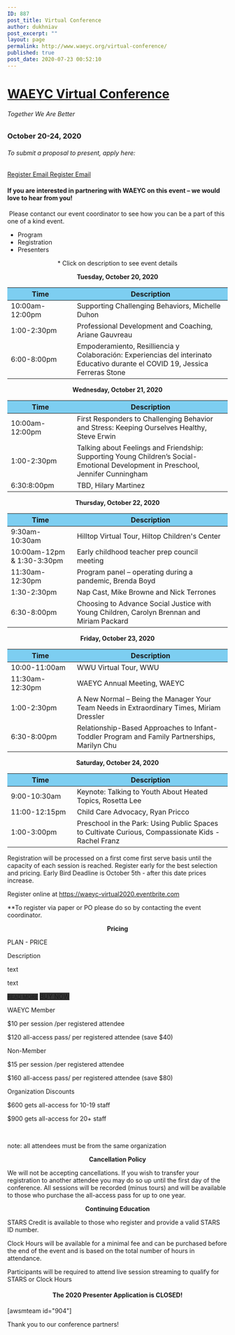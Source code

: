 ```yaml
---
ID: 887
post_title: Virtual Conference
author: dukhniav
post_excerpt: ""
layout: page
permalink: http://www.waeyc.org/virtual-conference/
published: true
post_date: 2020-07-23 00:52:10
---
```

<h1><a href="">WAEYC Virtual Conference</a></h1>
<h6>Together We Are Better</h6>
<h3>October 20-24, 2020</h3>
<h6>To submit a proposal to present, apply here:</h6>
<a href="https://www.eventbrite.com/e/2020-waeyc-call-for-proposals-tickets-108884454334" data-text="Register">
Register
</a>
<a href="emailto:amandacardwell@frontier.com" data-text="Go!">
Email
</a>
<a href="https://www.eventbrite.com/e/2020-waeyc-call-for-proposals-tickets-108884454334" data-text="Register">
Register
</a>
<a href="emailto:amandacardwell@frontier.com" data-text="Go!">
Email
</a>
<h4>If you are interested in partnering with WAEYC on this event – we would love to hear from you!</h4>
&nbsp;Please contanct our event coordinator to see how you can be a part of this one of a kind event.
<ul>
 	<li>                                                        	      		 Program</li>
 	<li>                                                        	      		 Registration</li>
 	<li>                                                        	      		 Presenters</li>
</ul>
<p style="text-align: center">* Click on description to see event details</p>
<p style="text-align: center"><b>Tuesday, October 20, 2020</b></p>

<table style="width: 100%">
<thead>
<tr>
<th style="background-color: #7dcef1; width: 30%">Time</th>
<th style="background-color: #7dcef1; width: 70%">Description</th>
</tr>
</thead>
<tbody>
<tr>
<td>10:00am-12:00pm</td>
<td>
        <a>Supporting Challenging Behaviors, Michelle Duhon</a></td>
</tr>
<tr>
<td>1:00-2:30pm</td>
<td>
        <a>Professional Development and Coaching, Ariane Gauvreau</a></td>
</tr>
<tr>
<td>6:00-8:00pm</td>
<td>
        <a>Empoderamiento, Resilliencia y Colaboración: Experiencias del
interinato Educativo durante el COVID 19, Jessica Ferreras Stone</a></td>
</tr>
</tbody>
</table>
<p style="text-align: center"><b>Wednesday, October 21, 2020</b></p>

<table style="width: 100%" cellspacing="5" cellpadding="5">
<thead>
<tr>
<th style="background-color: #7dcef1; width: 30%">Time</th>
<th style="background-color: #7dcef1; width: 70%">Description</th>
</tr>
</thead>
<tbody>
<tr>
<td>10:00am-12:00pm</td>
<td>
        <a>First Responders to Challenging Behavior and Stress: Keeping
Ourselves Healthy, Steve Erwin</a></td>
</tr>
<tr>
<td>1:00-2:30pm</td>
<td>
        <a>
Talking about Feelings and Friendship: Supporting Young Children’s
Social-Emotional Development in Preschool, Jennifer Cunningham</a></td>
</tr>
<tr>
<td>6:30:8:00pm</td>
<td><a> TBD, Hilary Martinez </a></td>
</tr>
</tbody>
</table>
<p style="text-align: center"><b>Thursday, October 22, 2020</b></p>

<table style="width: 100%" cellspacing="5" cellpadding="5">
<thead>
<tr>
<th style="background-color: #7dcef1; width: 30%">Time</th>
<th style="background-color: #7dcef1; width: 70%">Description</th>
</tr>
</thead>
<tbody>
<tr>
<td>9:30am-10:30am</td>
<td>
        <a> Hilltop Virtual Tour, Hiltop Children's Center </a></td>
</tr>
<tr>
<td>10:00am-12pm &amp; 1:30-3:30pm</td>
<td>
        <a>Early childhood teacher prep council meeting</a></td>
</tr>
<tr>
<td>11:30am-12:30pm</td>
<td>
        <a>Program panel – operating during a pandemic, Brenda Boyd</a></td>
</tr>
<tr>
<td>1:30-2:30pm</td>
<td>
        <a>Nap Cast, Mike Browne and Nick Terrones</a></td>
</tr>
<tr>
<td>6:30-8:00pm</td>
<td>
        <a>Choosing to Advance Social Justice with Young Children, Carolyn
Brennan and Miriam Packard</a></td>
</tr>
</tbody>
</table>
<p style="text-align: center"><b>Friday, October 23, 2020</b></p>

<table style="width: 100%" cellspacing="5" cellpadding="5">
<thead>
<tr>
<th style="background-color: #7dcef1; width: 30%">Time</th>
<th style="background-color: #7dcef1; width: 70%">Description</th>
</tr>
</thead>
<tbody>
<tr>
<td>10:00-11:00am</td>
<td><a>WWU Virtual Tour, WWU</a></td>
</tr>
<tr>
<td>11:30am-12:30pm</td>
<td><a>WAEYC Annual Meeting, WAEYC</a></td>
</tr>
<tr>
<td>1:00-2:30pm</td>
<td>
        <a>A New Normal – Being the Manager Your Team Needs in Extraordinary
Times, Miriam Dressler</a></td>
</tr>
<tr>
<td>6:30-8:00pm</td>
<td>
        <a>Relationship-Based Approaches to Infant-Toddler Program and Family
Partnerships, Marilyn Chu</a></td>
</tr>
</tbody>
</table>
<p style="text-align: center"><b>Saturday, October 24, 2020</b></p>

<table style="width: 100%" cellspacing="5" cellpadding="5">
<thead>
<tr>
<th style="background-color: #7dcef1; width: 30%">Time</th>
<th style="background-color: #7dcef1; width: 70%">Description</th>
</tr>
</thead>
<tbody>
<tr>
<td>9:00-10:30am</td>
<td>
        <a>Keynote: Talking to Youth About Heated Topics, Rosetta Lee</a></td>
</tr>
<tr>
<td>11:00-12:15pm</td>
<td><a>Child Care Advocacy, Ryan Pricco</a></td>
</tr>
<tr>
<td>1:00-3:00pm</td>
<td>
        <a>Preschool in the Park: Using Public Spaces to Cultivate Curious,
Compassionate Kids - Rachel Franz</a></td>
</tr>
</tbody>
</table>
Registration will be processed on a first come first serve basis until the capacity of each session is reached. Register early for the best selection and pricing. Early Bird Deadline is October 5th - after this date prices increase.&nbsp;

Register online at <a href="https://waeyc-virtual2020.eventbrite.com">https://waeyc-virtual2020.eventbrite.com</a>

**To register via paper or PO please do so by contacting the event coordinator.
<p style="text-align: center;"><strong>Pricing</strong></p>
<p style="font-weight: 400;">
	<!-- Style to display all tables correct-->
<!-- this block will be remove in frontend.tables.editor.block.base after init --></p>

<style>
			.ptsBlock {<br />
				opacity: 0;<br />
				visibility: hidden;<br />
			}<br />
		</style>
<style type="text/css">#ptsBlock_941081 {<br />
    width: 100%;<br />
  }<br />
#ptsBlock_941081 .ptsCol {<br />
            width: 33.333333333333%;<br />
      }<br />
#ptsBlock_941081 .ptsTableDescCol {<br />
      display: none;<br />
  }<br />
#ptsBlock_941081 .ptsCol.ptsTableDescCol .ptsColFooter {<br />
	visibility: hidden;<br />
}<br />
#ptsBlock_941081 p {<br />
  margin: 0;<br />
}<br />
/*Animations*/<br />
#ptsBlock_941081 .ptsCol .ptsTableElementContent,<br />
#ptsBlock_941081 .ptsCol .ptsTableElementContent span {<br />
  transition: all 0.3s ease;<br />
    -webkit-transition: all 0.3s ease;<br />
    -moz-transition: all 0.3s ease;<br />
    -ms-transition: all 0.3s ease;<br />
    -o-transition: all 0.3s ease;<br />
}<br />
#ptsBlock_941081 .ptsCol.hover .ptsTableElementContent {<br />
  z-index: 101;<br />
  box-shadow: 0 0 10px rgba(0, 0, 0, 0.5);<br />
  -webkit-box-shadow: 0 0 10px rgba(0, 0, 0, 0.5);<br />
  -moz-box-shadow: 0 0 10px rgba(0, 0, 0, 0.5);<br />
}<br />
#ptsBlock_941081 .ptsCol.hover .ptsTableElementContent {<br />
  z-index: 101;<br />
  box-shadow: 0 0 10px rgba(0, 0, 0, 0.5);<br />
}<br />
/** Template Style **/<br />
#ptsBlock_941081 .ptsTableElementContent {<br />
    background: #fff;<br />
    border: solid 1px #f0f0f0;<br />
    box-shadow: 0 0 20px -2px rgba(0,0,0,0);<br />
    position: relative;<br />
}<br />
#ptsBlock_941081 .ptsColHeader,<br />
#ptsBlock_941081 .ptsColDesc {<br />
    background: #fafafa;<br />
    padding: 40px 5px 30px 5px;<br />
  	position: relative;<br />
}<br />
#ptsBlock_941081 .ptsColDesc:before {<br />
	content: '';<br />
  	position: absolute;<br />
  	left: 25%;<br />
  	bottom: 0;<br />
  background-color: #333;<br />
  	height: 1px;<br />
  	width: 50%;<br />
}<br />
#ptsBlock_941081 .ptsColHeader .ptsIcon i {<br />
	font-size: 55px;<br />
  	color: #333;<br />
}<br />
#ptsBlock_941081 .ptsColHeader span,<br />
#ptsBlock_941081 .ptsColHeader p {<br />
    font-size: 28px;<br />
    color: #333;<br />
}<br />
#ptsBlock_941081 .ptsColDesc {<br />
    padding: 0 5px 20px 5px;<br />
}<br />
#ptsBlock_941081 .ptsRows {<br />
	padding-top: 20px;<br />
}<br />
#ptsBlock_941081 .ptsColDesc span,<br />
#ptsBlock_941081 .ptsColDesc p {<br />
    font-size: 24px;<br />
  	color: #333;<br />
}<br />
#ptsBlock_941081 .ptsRows .ptsCell {<br />
  color: #333;<br />
}<br />
#ptsBlock_941081 .ptsRows .ptsCell span,<br />
#ptsBlock_941081 .ptsRows .ptsCell p {<br />
  font-size: 14px;<br />
}<br />
#ptsBlock_941081 .ptsColFooter {<br />
  padding: 20px 0 20px 0;<br />
}<br />
#ptsBlock_941081 .ptsColFooter .ptsActBtn a {<br />
    background-color: #fafafa;<br />
    text-decoration: blink;<br />
 	color: #fff;<br />
    font-size: 18px;<br />
    padding: 10px 20px;<br />
    border-radius: 4px;<br />
    position: relative;<br />
  	text-align: center;<br />
}<br />
#ptsBlock_941081 .ptsColFooter .ptsActBtn {<br />
	margin: 10px 0;<br />
  	text-align: center;<br />
}<br />
#ptsBlock_941081 .ptsColFooter .ptsActBtn a:before {<br />
    content: '';<br />
    position: absolute;<br />
    top: 0;<br />
    right: 0;<br />
    left: 0;<br />
    bottom: 0;<br />
    background-color: #fff;<br />
    opacity: 0;<br />
    transition: all .5s ease-out;<br />
}<br />
#ptsBlock_941081 .ptsColFooter .ptsActBtn a:hover:before {<br />
    opacity: .3;<br />
}</style>		<!-- Start Test Element -->

PLAN - PRICE

Description

text

text

<a target="_blank" href="https://supsystic.com/" style="font-size: 12px; background-color: #333;" rel="noopener noreferrer">READ MORE</a>
<a target="_blank" href="https://supsystic.com/" style="font-size: 14px; background-color: #333;" rel="noopener noreferrer">BUY NOW</a>

WAEYC Member

$10 per session /per registered attendee

$120 all-access pass/ per registered attendee (save $40)

Non-Member

$15 per session /per registered attendee

$160 all-access pass/ per registered attendee (save $80)

Organization Discounts&nbsp;

$600 gets all-access for 10-19 staff

$900 gets all-access for 20+ staff

<br data-mce-bogus="1">

note: all attendees must be from the same organization

<!-- End Test Element -->
<p style="text-align: center;"><strong>Cancellation Policy</strong></p>
We will not be accepting cancellations. If you wish to transfer your registration to another attendee you may do so up until the first day of the conference. All sessions will be recorded (minus tours) and will be available to those who purchase the all-access pass for up to one year.
<p style="text-align: center;"><strong>Continuing Education</strong></p>
STARS Credit is available to those who register and provide a valid STARS ID number.

Clock Hours will be available for a minimal fee and can be purchased before the end of the event and is based on the total number of hours in attendance.

Participants will be required to attend live session streaming to qualify for STARS or Clock Hours
<h4 style="text-align: center;">The 2020 Presenter Application is CLOSED!</h4>
[awsmteam id="904"]

Thank you to our conference partners!